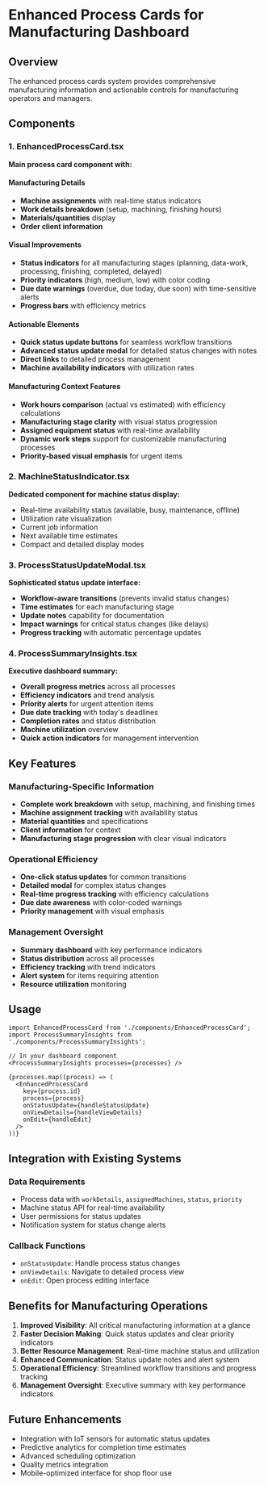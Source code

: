 # Enhanced Process Cards for Manufacturing Dashboard

## Overview
The enhanced process cards system provides comprehensive manufacturing information and actionable controls for manufacturing operators and managers.

## Components

### 1. EnhancedProcessCard.tsx
**Main process card component with:**

#### Manufacturing Details
- **Machine assignments** with real-time status indicators
- **Work details breakdown** (setup, machining, finishing hours)
- **Materials/quantities** display
- **Order client information**

#### Visual Improvements
- **Status indicators** for all manufacturing stages (planning, data-work, processing, finishing, completed, delayed)
- **Priority indicators** (high, medium, low) with color coding
- **Due date warnings** (overdue, due today, due soon) with time-sensitive alerts
- **Progress bars** with efficiency metrics

#### Actionable Elements
- **Quick status update buttons** for seamless workflow transitions
- **Advanced status update modal** for detailed status changes with notes
- **Direct links** to detailed process management
- **Machine availability indicators** with utilization rates

#### Manufacturing Context Features
- **Work hours comparison** (actual vs estimated) with efficiency calculations
- **Manufacturing stage clarity** with visual status progression
- **Assigned equipment status** with real-time availability
- **Dynamic work steps** support for customizable manufacturing processes
- **Priority-based visual emphasis** for urgent items

### 2. MachineStatusIndicator.tsx
**Dedicated component for machine status display:**
- Real-time availability status (available, busy, maintenance, offline)
- Utilization rate visualization
- Current job information
- Next available time estimates
- Compact and detailed display modes

### 3. ProcessStatusUpdateModal.tsx
**Sophisticated status update interface:**
- **Workflow-aware transitions** (prevents invalid status changes)
- **Time estimates** for each manufacturing stage
- **Update notes** capability for documentation
- **Impact warnings** for critical status changes (like delays)
- **Progress tracking** with automatic percentage updates

### 4. ProcessSummaryInsights.tsx
**Executive dashboard summary:**
- **Overall progress metrics** across all processes
- **Efficiency indicators** and trend analysis
- **Priority alerts** for urgent attention items
- **Due date tracking** with today's deadlines
- **Completion rates** and status distribution
- **Machine utilization** overview
- **Quick action indicators** for management intervention

## Key Features

### Manufacturing-Specific Information
- **Complete work breakdown** with setup, machining, and finishing times
- **Machine assignment tracking** with availability status
- **Material quantities** and specifications
- **Client information** for context
- **Manufacturing stage progression** with clear visual indicators

### Operational Efficiency
- **One-click status updates** for common transitions
- **Detailed modal** for complex status changes
- **Real-time progress tracking** with efficiency calculations
- **Due date awareness** with color-coded warnings
- **Priority management** with visual emphasis

### Management Oversight
- **Summary dashboard** with key performance indicators
- **Status distribution** across all processes
- **Efficiency tracking** with trend indicators
- **Alert system** for items requiring attention
- **Resource utilization** monitoring

## Usage

```tsx
import EnhancedProcessCard from './components/EnhancedProcessCard';
import ProcessSummaryInsights from './components/ProcessSummaryInsights';

// In your dashboard component
<ProcessSummaryInsights processes={processes} />

{processes.map((process) => (
  <EnhancedProcessCard
    key={process.id}
    process={process}
    onStatusUpdate={handleStatusUpdate}
    onViewDetails={handleViewDetails}
    onEdit={handleEdit}
  />
))}
```

## Integration with Existing Systems

### Data Requirements
- Process data with `workDetails`, `assignedMachines`, `status`, `priority`
- Machine status API for real-time availability
- User permissions for status updates
- Notification system for status change alerts

### Callback Functions
- `onStatusUpdate`: Handle process status changes
- `onViewDetails`: Navigate to detailed process view
- `onEdit`: Open process editing interface

## Benefits for Manufacturing Operations

1. **Improved Visibility**: All critical manufacturing information at a glance
2. **Faster Decision Making**: Quick status updates and clear priority indicators
3. **Better Resource Management**: Real-time machine status and utilization
4. **Enhanced Communication**: Status update notes and alert system
5. **Operational Efficiency**: Streamlined workflow transitions and progress tracking
6. **Management Oversight**: Executive summary with key performance indicators

## Future Enhancements
- Integration with IoT sensors for automatic status updates
- Predictive analytics for completion time estimates
- Advanced scheduling optimization
- Quality metrics integration
- Mobile-optimized interface for shop floor use